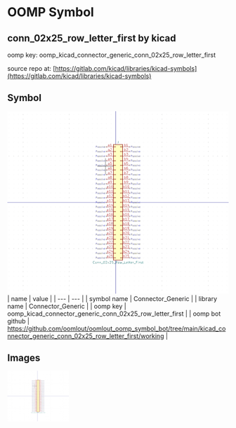 # OOMP Symbol  
## conn_02x25_row_letter_first  by kicad  
  
oomp key: oomp_kicad_connector_generic_conn_02x25_row_letter_first  
  
source repo at: [https://gitlab.com/kicad/libraries/kicad-symbols](https://gitlab.com/kicad/libraries/kicad-symbols)  
## Symbol  
  
[![working.png](working_600.png)](working.png)  
| name | value | 
| --- | --- | 
| symbol name | Connector_Generic | 
| library name | Connector_Generic | 
| oomp key | oomp_kicad_connector_generic_conn_02x25_row_letter_first | 
| oomp bot github | https://github.com/oomlout/oomlout_oomp_symbol_bot/tree/main/kicad_connector_generic_conn_02x25_row_letter_first/working | 
## Images  
  
[![working.png](working_140.png)](working.png)  

